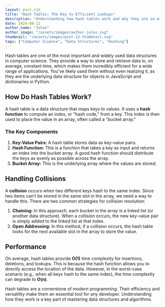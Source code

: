 ```yaml
---
layout: post.njk
title: "Hash Tables: The Key to Efficient Lookups"
description: "Understanding how hash tables work and why they are so widely used in programming."
date: 2024-08-12
author_name: "Jules"
author_image: "/assets/images/author-jules.svg"
thumbnail: "/assets/images/post-12-thumbnail.svg"
tags: ["Computer Science", "Data Structures", "Hashing"]
---
```


Hash tables are one of the most important and widely used data structures in computer science. They provide a way to store and retrieve data in, on average, constant time, which makes them incredibly efficient for a wide range of applications. You've likely used them without even realizing it, as they are the underlying data structure for objects in JavaScript and dictionaries in Python.

## How Do Hash Tables Work?

A hash table is a data structure that maps keys to values. It uses a **hash function** to compute an index, or "hash code," from a key. This index is then used to place the value in an array, often called a "bucket array."

### The Key Components

1.  **Key-Value Pairs:** A hash table stores data as key-value pairs.
2.  **Hash Function:** This is a function that takes a key as input and returns an index into the bucket array. A good hash function should distribute the keys as evenly as possible across the array.
3.  **Bucket Array:** This is the underlying array where the values are stored.

## Handling Collisions

A **collision** occurs when two different keys hash to the same index. Since two items can't be stored in the same slot in the array, we need a way to handle this. There are two common strategies for collision resolution:

1.  **Chaining:** In this approach, each bucket in the array is a linked list (or another data structure). When a collision occurs, the new key-value pair is simply added to the linked list at that index.
2.  **Open Addressing:** In this method, if a collision occurs, the hash table looks for the next available slot in the array to store the value.

## Performance

On average, hash tables provide **O(1)** time complexity for insertions, deletions, and lookups. This is because the hash function allows you to directly access the location of the data. However, in the worst-case scenario (e.g., when all keys hash to the same index), the time complexity can degrade to **O(n)**.

Hash tables are a cornerstone of modern programming. Their efficiency and versatility make them an essential tool for any developer. Understanding how they work is a key part of mastering data structures and algorithms.
